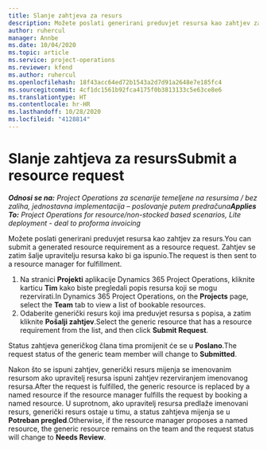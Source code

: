 ```yaml
---
title: Slanje zahtjeva za resurs
description: Možete poslati generirani preduvjet resursa kao zahtjev za resurs. Zahtjev se zatim šalje upravitelju resursa kako bi ga ispunio.
author: ruhercul
manager: Annbe
ms.date: 10/04/2020
ms.topic: article
ms.service: project-operations
ms.reviewer: kfend
ms.author: ruhercul
ms.openlocfilehash: 18f43acc64ed72b1543a2d7d91a2648e7e185fc4
ms.sourcegitcommit: 4cf1dc1561b92fca4175f0b3813133c5e63ce8e6
ms.translationtype: HT
ms.contentlocale: hr-HR
ms.lasthandoff: 10/28/2020
ms.locfileid: "4128814"
---
```

# <a name="submit-a-resource-request"></a><span data-ttu-id="11a4b-104">Slanje zahtjeva za resurs</span><span class="sxs-lookup"><span data-stu-id="11a4b-104">Submit a resource request</span></span>

<span data-ttu-id="11a4b-105">_**Odnosi se na:** Project Operations za scenarije temeljene na resursima / bez zaliha, jednostavna implementacija – poslovanje putem predračuna_</span><span class="sxs-lookup"><span data-stu-id="11a4b-105">_**Applies To:** Project Operations for resource/non-stocked based scenarios, Lite deployment - deal to proforma invoicing_</span></span>

<span data-ttu-id="11a4b-106">Možete poslati generirani preduvjet resursa kao zahtjev za resurs.</span><span class="sxs-lookup"><span data-stu-id="11a4b-106">You can submit a generated resource requirement as a resource request.</span></span> <span data-ttu-id="11a4b-107">Zahtjev se zatim šalje upravitelju resursa kako bi ga ispunio.</span><span class="sxs-lookup"><span data-stu-id="11a4b-107">The request is then sent to a resource manager for fulfillment.</span></span>

1. <span data-ttu-id="11a4b-108">Na stranici **Projekti** aplikacije Dynamics 365 Project Operations, kliknite karticu **Tim** kako biste pregledali popis resursa koji se mogu rezervirati.</span><span class="sxs-lookup"><span data-stu-id="11a4b-108">In Dynamics 365 Project Operations, on the **Projects** page, select the **Team** tab to view a list of bookable resources.</span></span> 
2. <span data-ttu-id="11a4b-109">Odaberite generički resurs koji ima preduvjet resursa s popisa, a zatim kliknite **Pošalji zahtjev**.</span><span class="sxs-lookup"><span data-stu-id="11a4b-109">Select the generic resource that has a resource requirement from the list, and then click **Submit Request**.</span></span>

<span data-ttu-id="11a4b-110">Status zahtjeva generičkog člana tima promijenit će se u **Poslano**.</span><span class="sxs-lookup"><span data-stu-id="11a4b-110">The request status of the generic team member will change to **Submitted**.</span></span>

<span data-ttu-id="11a4b-111">Nakon što se ispuni zahtjev, generički resurs mijenja se imenovanim resursom ako upravitelj resursa ispuni zahtjev rezerviranjem imenovanog resursa.</span><span class="sxs-lookup"><span data-stu-id="11a4b-111">After the request is fulfilled, the generic resource is replaced by a named resource if the resource manager fulfills the request by booking a named resource.</span></span> <span data-ttu-id="11a4b-112">U suprotnom, ako upravitelj resursa predlaže imenovani resurs, generički resurs ostaje u timu, a status zahtjeva mijenja se u **Potreban pregled**.</span><span class="sxs-lookup"><span data-stu-id="11a4b-112">Otherwise, if the resource manager proposes a named resource, the generic resource remains on the team and the request status will change to **Needs Review**.</span></span>
